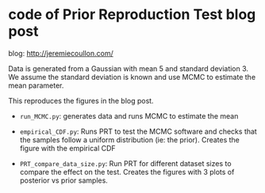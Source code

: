 # code of Prior Reproduction Test blog post

blog: http://jeremiecoullon.com/


Data is generated from a Gaussian with mean 5 and standard deviation 3. We assume the standard deviation is known and use MCMC to estimate the mean parameter.

This reproduces the figures in the blog post.


- `run_MCMC.py`: generates data and runs MCMC to estimate the mean

- `empirical_CDF.py`: Runs PRT to test the MCMC software and checks that the samples follow a uniform distribution (ie: the prior). Creates the figure with the empirical CDF

- `PRT_compare_data_size.py`: Run PRT for different dataset sizes to compare the effect on the test. Creates the figures with 3 plots of posterior vs prior samples.
